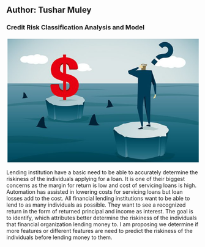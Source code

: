 ## Author: Tushar Muley

### **Credit Risk Classification Analysis and Model**
<img src="credit_risk.png?raw=true"/>

Lending institution have a basic need to be able to accurately determine the riskiness of the individuals applying for a loan. It is one of their biggest concerns as the margin for return is low and cost of servicing loans is high. Automation has assisted in lowering costs for servicing loans but loan losses add to the cost. All financial lending institutions want to be able to lend to as many individuals as possible. They want to see a recognized return in the form of returned principal and income as interest. The goal is to identify, which attributes better determine the riskiness of the individuals that financial organization lending money to. I am proposing we determine if more features or different features are need to predict the riskiness of the individuals before lending money to them.
<br>